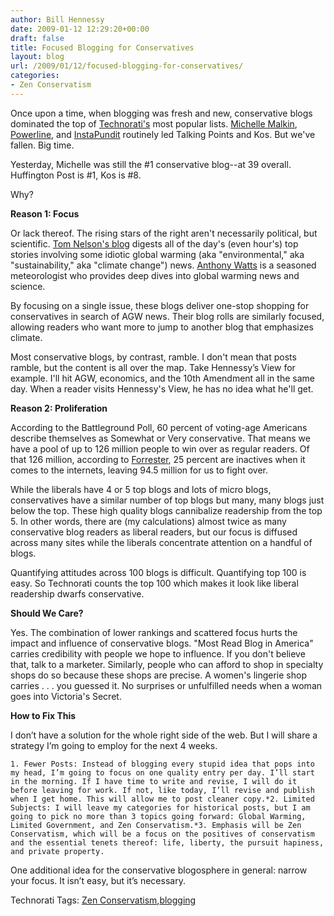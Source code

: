 ```yaml
---
author: Bill Hennessy
date: 2009-01-12 12:29:20+00:00
draft: false
title: Focused Blogging for Conservatives
layout: blog
url: /2009/01/12/focused-blogging-for-conservatives/
categories:
- Zen Conservatism
---
```


Once upon a time, when blogging was fresh and new, conservative blogs dominated the top of [Technorati's](https://www.technorati.com) most popular lists. [Michelle Malkin](https://michellemalkin.com), [Powerline](https://www.powerlineblog.com/), and [InstaPundit](https://pajamasmedia.com/instapundit/) routinely led Talking Points and Kos. But we've fallen. Big time.

 

Yesterday, Michelle was still the #1 conservative blog--at 39 overall. Huffington Post is #1, Kos is #8. 

 

Why? 

 

**Reason 1: Focus**

 

Or lack thereof. The rising stars of the right aren't necessarily political, but scientific. [Tom Nelson's blog](https://tomnelson.blogspot.com/) digests all of the day's (even hour's) top stories involving some idiotic global warming (aka "environmental," aka "sustainability," aka "climate change") news. [Anthony Watts](https://wattsupwiththat.com/) is a seasoned meteorologist who provides deep dives into global warming news and science. 

 

By focusing on a single issue, these blogs deliver one-stop shopping for conservatives in search of AGW news. Their blog rolls are similarly focused, allowing readers who want more to jump to another blog that emphasizes climate. 

 

Most conservative blogs, by contrast, ramble. I don't mean that posts ramble, but the content is all over the map. Take Hennessy’s View for example. I'll hit AGW, economics, and the 10th Amendment all in the same day. When a reader visits Hennessy's View, he has no idea what he'll get. 

 

**Reason 2: Proliferation**

 

According to the Battleground Poll, 60 percent of voting-age Americans describe themselves as Somewhat or Very conservative. That means we have a pool of up to 126 million people to win over as regular readers. Of that 126 million, according to [Forrester](https://www.forrester.com/Groundswell/profile_tool.html), 25 percent are inactives when it comes to the internets, leaving 94.5 million for us to fight over. 

 

While the liberals have 4 or 5 top blogs and lots of micro blogs, conservatives have a similar number of top blogs but many, many blogs just below the top. These high quality blogs cannibalize readership from the top 5. In other words, there are (my calculations) almost twice as many conservative blog readers as liberal readers, but our focus is diffused across many sites while the liberals concentrate attention on a handful of blogs.

 

Quantifying attitudes across 100 blogs is difficult. Quantifying top 100 is easy. So Technorati counts the top 100 which makes it look like liberal readership dwarfs conservative.

 

**Should We Care?**

 

Yes. The combination of lower rankings and scattered focus hurts the impact and influence of conservative blogs. "Most Read Blog in America" carries credibility with people we hope to influence. If you don't believe that, talk to a marketer. Similarly, people who can afford to shop in specialty shops do so because these shops are precise. A women's lingerie shop carries . . . you guessed it. No surprises or unfulfilled needs when a woman goes into Victoria's Secret.

 

**How to Fix This**

 

I don’t have a solution for the whole right side of the web. But I will share a strategy I’m going to employ for the next 4 weeks. 

 

    1. Fewer Posts: Instead of blogging every stupid idea that pops into my head, I’m going to focus on one quality entry per day. I’ll start in the morning. If I have time to write and revise, I will do it before leaving for work. If not, like today, I’ll revise and publish when I get home. This will allow me to post cleaner copy.*2. Limited Subjects: I will leave my categories for historical posts, but I am going to pick no more than 3 topics going forward: Global Warming, Limited Government, and Zen Conservatism.*3. Emphasis will be Zen Conservatism, which will be a focus on the positives of conservatism and the essential tenets thereof: life, liberty, the pursuit hapiness, and private property.   

One additional idea for the conservative blogosphere in general: narrow your focus. It isn’t easy, but it’s necessary.

 

Technorati Tags: [Zen Conservatism](https://technorati.com/tags/Zen+Conservatism),[blogging](https://technorati.com/tags/blogging)
